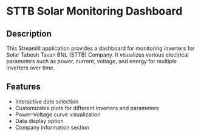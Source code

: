 
# STTB Solar Monitoring Dashboard

## Description
This Streamlit application provides a dashboard for monitoring inverters for Solar Tabesh Tavan BNL (STTB) Company. It visualizes various electrical parameters such as power, current, voltage, and energy for multiple inverters over time.

## Features
- Interactive date selection
- Customizable plots for different inverters and parameters
- Power-Voltage curve visualization
- Data display option
- Company information section


